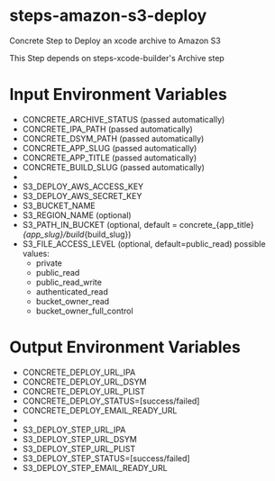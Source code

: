 steps-amazon-s3-deploy
======================

Concrete Step to Deploy an xcode archive to Amazon S3

This Step depends on steps-xcode-builder's Archive step

# Input Environment Variables
- CONCRETE_ARCHIVE_STATUS 	(passed automatically)
- CONCRETE_IPA_PATH			(passed automatically)
- CONCRETE_DSYM_PATH		(passed automatically)
- CONCRETE_APP_SLUG			(passed automatically)
- CONCRETE_APP_TITLE		(passed automatically)
- CONCRETE_BUILD_SLUG		(passed automatically)
-
- S3_DEPLOY_AWS_ACCESS_KEY
- S3_DEPLOY_AWS_SECRET_KEY
- S3_BUCKET_NAME
- S3_REGION_NAME			(optional)
- S3_PATH_IN_BUCKET			(optional, default = concrete_{app_title}_{app_slug}/build_{build_slug})
- S3_FILE_ACCESS_LEVEL		(optional, default=public_read) possible values: 
  * private
  * public_read
  * public_read_write
  * authenticated_read
  * bucket_owner_read
  * bucket_owner_full_control

# Output Environment Variables
- CONCRETE_DEPLOY_URL_IPA
- CONCRETE_DEPLOY_URL_DSYM
- CONCRETE_DEPLOY_URL_PLIST
- CONCRETE_DEPLOY_STATUS=[success/failed]
- CONCRETE_DEPLOY_EMAIL_READY_URL
-
- S3_DEPLOY_STEP_URL_IPA
- S3_DEPLOY_STEP_URL_DSYM
- S3_DEPLOY_STEP_URL_PLIST
- S3_DEPLOY_STEP_STATUS=[success/failed]
- S3_DEPLOY_STEP_EMAIL_READY_URL
